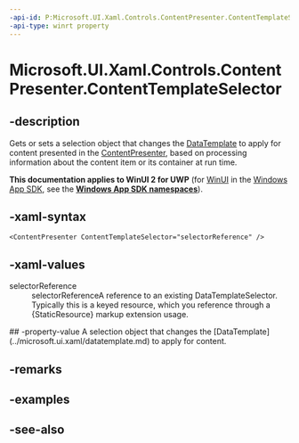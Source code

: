 ```yaml
---
-api-id: P:Microsoft.UI.Xaml.Controls.ContentPresenter.ContentTemplateSelector
-api-type: winrt property
---
```


<!-- Property syntax
public Windows.UI.Xaml.Controls.DataTemplateSelector ContentTemplateSelector { get;  set; }
-->

# Microsoft.UI.Xaml.Controls.ContentPresenter.ContentTemplateSelector

## -description
Gets or sets a selection object that changes the [DataTemplate](../microsoft.ui.xaml/datatemplate.md) to apply for content presented in the [ContentPresenter](contentpresenter.md), based on processing information about the content item or its container at run time.

**This documentation applies to WinUI 2 for UWP** (for [WinUI](/windows/apps/winui/winui3/) in the [Windows App SDK](/windows/apps/windows-app-sdk/), see the **[Windows App SDK namespaces](/windows/windows-app-sdk/api/winrt/)**).

## -xaml-syntax
```xaml
<ContentPresenter ContentTemplateSelector="selectorReference" />

```


## -xaml-values
<dl><dt>selectorReference</dt><dd>selectorReferenceA reference to an existing DataTemplateSelector. Typically this is a keyed resource, which you reference through a {StaticResource} markup extension usage.</dd>
</dl>
## -property-value
A selection object that changes the [DataTemplate](../microsoft.ui.xaml/datatemplate.md) to apply for content.

## -remarks

## -examples

## -see-also

